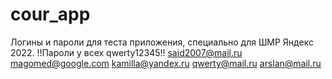 # cour_app
Логины и пароли для теста приложения, специально для ШМР Яндекс 2022.
!!Пароли у всех qwerty12345!!
said2007@mail.ru
magomed@google.com
kamilla@yandex.ru
qwerty@mail.ru
arslan@mail.ru
